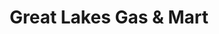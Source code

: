 ---
title: "Great Lakes Gas & Mart"
url: /lake-orion/great-lakes-gas-und-mart/
shop: Lebensmittel
---
